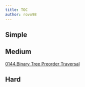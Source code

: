 ```yaml
---
title: TOC
author: rovo98
---
```



## Simple

## Medium

[0144.Binary Tree Preorder Traversal](./0144.Binary-Tree-Preorder-Traversal.html)

## Hard

